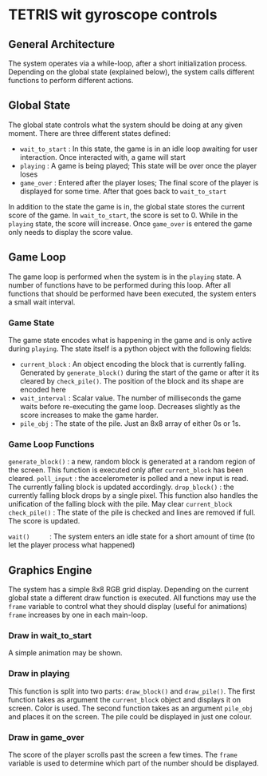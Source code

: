# TETRIS wit gyroscope controls

## General Architecture
The system operates via a while-loop, after a short initialization process. Depending on the global state (explained below), the system calls different functions to perform different actions.

## Global State
The global state controls what the system should be doing at any given moment. There are three different states defined:
- `wait_to_start`	: In this state, the game is in an idle loop awaiting for user interaction. Once interacted with, a game will start
- `playing`			: A game is being played; This state will be over once the player loses
- `game_over`		: Entered after the player loses; The final score of the player is displayed for some time. After that goes back to `wait_to_start`

In addition to the state the game is in, the global state stores the current score of the game. In `wait_to_start`, the score is set to 0. 
While in the `playing` state, the score will increase. Once `game_over` is entered the game only needs to display the score value.

## Game Loop
The game loop is performed when the system is in the `playing` state. A number of functions have to be performed during this loop.
After all functions that should be performed have been executed, the system enters a small wait interval.

### Game State
The game state encodes what is happening in the game and is only active during `playing`. The state itself is a python object with the following fields:
- `current_block`	: 
	An object encoding the block that is currently falling. Generated by `generate_block()` during the start of the game or after it its cleared by `check_pile()`. 
	The position of the block and its shape are encoded here
- `wait_interval`	: 
	Scalar value. The number of milliseconds the game waits before re-executing the game loop. 
	Decreases slightly as the score increases to make the game harder.
- `pile_obj`		: 
	The state of the pile. Just an 8x8 array of either 0s or 1s.

### Game Loop Functions
`generate_block()`	: a new, random block is generated at a random region of the screen. This function is executed only after `current_block` has been cleared.
`poll_input`		: the accelerometer is polled and a new input is read. The currently falling block is updated accordingly.
`drop_block()`		: the currently falling block drops by a single pixel. This function also handles the unification of the falling block with the pile. May clear `current_block`
`check_pile()`		: The state of the pile is checked and lines are removed if full. The score is updated.

`wait()		`		: The system enters an idle state for a short amount of time (to let the player process what happened)

## Graphics Engine
The system has a simple 8x8 RGB grid display. Depending on the current global state a different draw function is executed. All functions may use the `frame` variable to control what they should display (useful for animations)
`frame` increases by one in each main-loop.

### Draw in wait_to_start
A simple animation may be shown.

### Draw in playing
This function is split into two parts: `draw_block()` and `draw_pile()`. The first function takes as argument the `current_block` object and displays it on screen. Color is used.
The second function takes as an argument `pile_obj` and places it on the screen. The pile could be displayed in just one colour.

### Draw in game_over
The score of the player scrolls past the screen a few times. The `frame` variable is used to determine which part of the number should be displayed.
